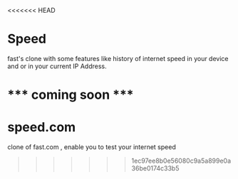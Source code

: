 <<<<<<< HEAD
# Speed
fast's clone with some features like history of internet speed in your device and or in your current IP Address.

*** coming soon ***
=======
# speed.com
clone of fast.com , enable you to test your internet speed
>>>>>>> 1ec97ee8b0e56080c9a5a899e0a36be0174c33b5
